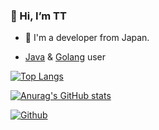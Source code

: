 ### 👋 Hi, I’m TT

- :japan: I'm a developer from Japan.

- [Java](https://dev.java) & [Golang](https://golang.org) user

[![Top Langs](https://github-readme-stats.vercel.app/api/top-langs/?username=dendritett&theme=tokyonight)](https://github.com/anuraghazra/github-readme-stats)

[![Anurag's GitHub stats](https://github-readme-stats.vercel.app/api?username=dendritett&count_private=true&theme=tokyonight)](https://github.com/anuraghazra/github-readme-stats)

[![Github](https://img.shields.io/github/followers/dendritett?label=Follow&style=social)](https://github.com/dendritett)
